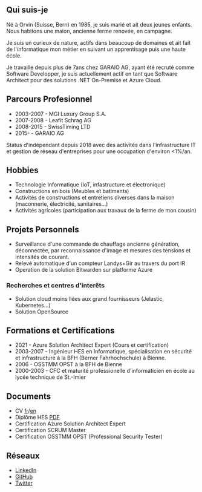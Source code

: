 ## Qui suis-je

Né à Orvin (Suisse, Bern) en 1985, je suis marié et ait deux jeunes enfants. Nous habitons une maion, ancienne ferme renovée, en campagne.

Je suis un curieux de nature, actifs dans beaucoup de domaines et ait fait de l'informatique mon métier en suivant un apprentisage puis une haute école.

Je travaille depuis plus de 7ans chez GARAIO AG, ayant été recruté comme Software Developper, je suis actuellement actif en tant que Software Architect pour des solutions .NET On-Premise et Azure Cloud.

## Parcours Profesionnel

- 2003-2007 - MGI Luxury Group S.A.
- 2007-2008 - Leafit Schrag AG
- 2008-2015 - SwissTiming LTD
- 2015- - GARAIO AG

Status d'indépendant depuis 2018 avec des activités dans l'infrastructure IT et gestion de réseau d'entreprises pour une occupation d'environ <1%/an.

## Hobbies

- Technologie Informatique (IoT, infastructure et électronique)
- Constructions en bois (Meubles et batiments)
- Activités de constructions et entretiens diverses dans la maison (maconnerie, électricité, sanitaires...)
- Activités agricoles (participation aux travaux de la ferme de mon cousin)

## Projets Personnels

- Surveillance d'une commande de chauffage ancienne génération, déconnectée, par reconnaissance d'image et mesures des tensions et intensités de courant.
- Relevé automatique d'un compteur Landys+Gir au travers du port IR
- Operation de la solution Bitwarden sur platforme Azure

### Recherches et centres d'interêts

- Solution cloud moins liées aux grand fournisseurs (Jelastic, Kubernetes...)
- Solution OpenSource

## Formations et Certifications

- 2021 - Azure Solution Architect Expert (Cours et certification)
- 2003-2007 - Ingénieur HES en Informatique, spécialisation en sécurité et infrastructure à la BFH (Berner Fahrhochschule) à Bienne.
- 2006 - OSSTMM OPST à la BFH de Bienne
- 2000-2003 - CFC et maturité professionelle d'informaticien en école au lycée technique de St.-Imier

## Documents

- CV [fr]()/[en]()
- Diplôme HES [PDF]()
- Certification Azure Solution Architect Expert
- Certification SCRUM Master
- Certification OSSTMM OPST (Professional Security Tester)

## Réseaux

- [LinkedIn](https://www.linkedin.com/in/gautierboder/)
- [GitHub](https://github.com/gboder)
- [Twitter](https://twitter.com/gboder)